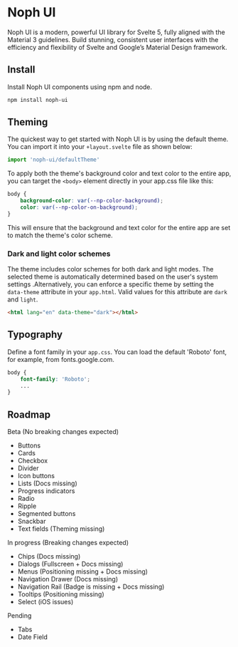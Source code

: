 # Noph UI

Noph UI is a modern, powerful UI library for Svelte 5, fully aligned with the Material 3
guidelines. Build stunning, consistent user interfaces with the efficiency and flexibility of
Svelte and Google’s Material Design framework.

## Install

Install Noph UI components using npm and node.

```bash
npm install noph-ui
```

## Theming

The quickest way to get started with Noph UI is by using the default theme. You can import it into your `+layout.svelte` file as shown below:

```javascript
import 'noph-ui/defaultTheme'
```

To apply both the theme's background color and text color to the entire app, you can target the `<body>` element directly in your app.css file like this:

```css
body {
	background-color: var(--np-color-background);
	color: var(--np-color-on-background);
}
```

This will ensure that the background and text color for the entire app are set to match the theme's color scheme.

### Dark and light color schemes

The theme includes color schemes for both dark and light modes. The selected theme is automatically determined based on the user's system settings .Alternatively, you can enforce a specific theme by setting the `data-theme` attribute in your `app.html`. Valid values for this attribute are `dark` and `light`.

```html
<html lang="en" data-theme="dark"></html>
```

## Typography

Define a font family in your <code>app.css</code>. You can load the default 'Roboto' font, for example, from fonts.google.com.

```css
body {
	font-family: 'Roboto';
	...
}
```

## Roadmap

Beta (No breaking changes expected)

- Buttons
- Cards
- Checkbox
- Divider
- Icon buttons
- Lists (Docs missing)
- Progress indicators
- Radio
- Ripple
- Segmented buttons
- Snackbar
- Text fields (Theming missing)

In progress (Breaking changes expected)

- Chips (Docs missing)
- Dialogs (Fullscreen + Docs missing)
- Menus (Positioning missing + Docs missing)
- Navigation Drawer (Docs missing)
- Navigation Rail (Badge is missing + Docs missing)
- Tooltips (Positioning missing)
- Select (iOS issues)

Pending

- Tabs
- Date Field
